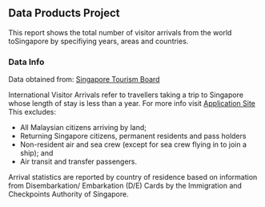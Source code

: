 ## Data Products Project
This report shows the total number of visitor arrivals from the world toSingapore by specifiying years, areas and countries.  

### Data Info 
Data obtained from: [Singapore Tourism Board](https://www.stb.gov.sg/statistics-and-market-insights/Pages/statistics-visitor-arrivals.aspx)  

International Visitor Arrivals refer to travellers taking a trip to Singapore whose length of stay is less than a year.  For more info visit [Application Site](https://postalc.shinyapps.io/visFull/)  
This excludes:  
* All Malaysian citizens arriving by land;  
* Returning Singapore citizens, permanent residents and pass holders  
* Non-resident air and sea crew (except for sea crew flying in to join a ship); and  
* Air transit and transfer passengers.  

Arrival statistics are reported by country of residence based on information from Disembarkation/ Embarkation (D/E) Cards by the Immigration and Checkpoints Authority of Singapore.